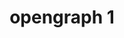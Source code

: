 ---
date:  ""
draft: false
title: "opengraph 1"
short: "opengraph dasar"
thumb:
    image: "cover.jpg"
    anima: ""
    video: ""
layout: ""
weight: 8
lister: 4
format:
    media: "article"
    model: ""
    datum:
        data: ""
require:
    - prop: ""
      name: ""
      icon: ""
      desc: ""
metadata:
    index: false
    thumb: "cover.jpg"
    group: []
    author: ["Al Muhdil Karim"]
description: "Memahami dasar metadata OpenGraph beserta dengan fungsinya."
---